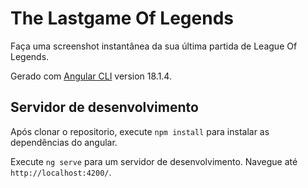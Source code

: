 # The Lastgame Of Legends

Faça uma screenshot instantânea da sua última partida de League Of Legends.

Gerado com [Angular CLI](https://github.com/angular/angular-cli) version 18.1.4.

## Servidor de desenvolvimento

Após clonar o repositorio, execute `npm install` para instalar as dependências do angular.

Execute `ng serve` para um servidor de desenvolvimento. Navegue até `http://localhost:4200/`.
